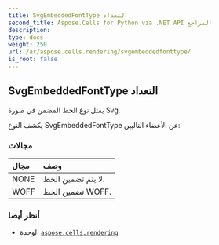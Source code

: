 ```yaml
---
title: SvgEmbeddedFontType التعداد
second_title: Aspose.Cells for Python via .NET API المراجع
description:
type: docs
weight: 250
url: /ar/aspose.cells.rendering/svgembeddedfonttype/
is_root: false
---
```

##  SvgEmbeddedFontType التعداد
يمثل نوع الخط المضمن في صورة Svg.



يكشف النوع SvgEmbeddedFontType عن الأعضاء التاليين:

###  مجالات
| مجال| وصف|
| :- | :- |
| NONE | لا يتم تضمين الخط.|
| WOFF | تضمين الخط WOFF.|



###  أنظر أيضا
* الوحدة [`aspose.cells.rendering`](..)
